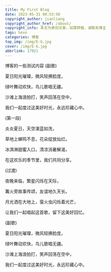 ```yaml
---
title: My First Blog
date: 2023-05-31 08:53:50
copyright_author: jianliang
copyright_author_href: /about/
copyright_info: 本文为原创文章，如需转载，请联系博主
tags: hexo
categories: 博客
top_img: /img/E-G.jpg
cover: /img/E-G.jpg
abbrlink: 17921
---
```

博客的一些测试内容
(副歌)

夏日阳光璀璨，微风轻拂脸庞，

绿叶舞动欢快，鸟儿歌唱无疆。

沙滩上海浪拍打，笑声回荡在空中，

我们一起度过这美好时光，永远珍藏心中。

(第一段)

炎炎夏日，天空湛蓝如洗，

草地上蝉鸣不息，花朵绽放灿烂。

冰淇淋甜蜜入口，清凉消暑解渴，

在这欢乐的季节里，我们共同分享。

(过渡)

夜晚来临，繁星闪烁在天际，

篝火旁故事传颂，友谊地久天长。

月光洒在大地上，萤火虫闪烁着光芒，

让我们一起唱起这首歌，留下这美好回忆。

(副歌)

夏日阳光璀璨，微风轻拂脸庞，

绿叶舞动欢快，鸟儿歌唱无疆。

沙滩上海浪拍打，笑声回荡在空中，

我们一起度过这美好时光，永远珍藏心中。




